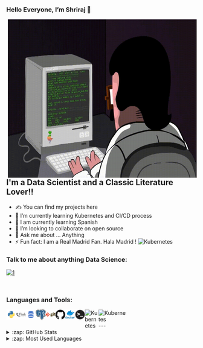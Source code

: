 ### Hello Everyone, I’m Shriraj 👋
  <img align="right" alt="GIF" src="https://github.com/snipemonk/snipemonk/blob/main/datascience.gif?raw=true" width="500" height="420" />
  
  
## I'm a Data Scientist and a Classic Literature Lover!!
- ✍ You can find my projects here
- 🔭 I’m currently learning Kubernetes and CI/CD process
- 🌱 I am currently learning Spanish
- 👯 I’m looking to collaborate on open source
- 💬 Ask me about ... Anything
- ⚡ Fun fact: I am a Real Madrid Fan. Hala Madrid ! <img alt="Kubernetes" width="26px" src="http://123emoji.com/wp-content/uploads/2016/08/Real-Madrid-Official-Stickers-.F19703.png"/>




### Talk to me about anything Data Science:
[![1](https://cloud.githubusercontent.com/assets/17016297/18839848/0fc7e74e-83d2-11e6-8c6a-277fc9d6e067.png)](https://www.linkedin.com/in/shriraj-misra/)

<br />

### Languages and Tools:
<img align="left" alt="python" width="26px" src="https://raw.githubusercontent.com/github/explore/80688e429a7d4ef2fca1e82350fe8e3517d3494d/topics/python/python.png" />
<img align="left" alt="flask" width="26px" src="https://raw.githubusercontent.com/github/explore/80688e429a7d4ef2fca1e82350fe8e3517d3494d/topics/flask/flask.png" />
<img align="left" alt="SQL" width="26px" src="https://raw.githubusercontent.com/github/explore/80688e429a7d4ef2fca1e82350fe8e3517d3494d/topics/sql/sql.png" />
<img align="left" alt="postgreSQL" width="26px" src="https://raw.githubusercontent.com/github/explore/80688e429a7d4ef2fca1e82350fe8e3517d3494d/topics/postgresql/postgresql.png" />
<img align="left" alt="Git" width="26px" src="https://raw.githubusercontent.com/github/explore/80688e429a7d4ef2fca1e82350fe8e3517d3494d/topics/git/git.png" />
<img align="left" alt="GitHub" width="26px" src="https://raw.githubusercontent.com/github/explore/78df643247d429f6cc873026c0622819ad797942/topics/github/github.png" />
<img align="left" alt="Docker" width="26px" src="https://raw.githubusercontent.com/github/explore/80688e429a7d4ef2fca1e82350fe8e3517d3494d/topics/docker/docker.png" />
<img align="left" alt="Terminal" width="26px" src="https://raw.githubusercontent.com/github/explore/80688e429a7d4ef2fca1e82350fe8e3517d3494d/topics/terminal/terminal.png" />
<img align="left" alt="Kubernetes" width="36px" src="https://cncf-branding.netlify.app/img/projects/kubernetes/stacked/color/kubernetes-stacked-color.png" />
<img align="left" alt="Kubernetes" width="76px" src="https://miro.medium.com/max/1000/1*37N7BHNaEsXPaerNQ8wBdA.png" />


<br />
<br />
---
<details>
  <summary>:zap: GitHub Stats</summary>

  <img align="left" alt="Anna's GitHub Stats" src="https://github-readme-stats.vercel.app/api?username=snipemonk&show_icons=true&hide_border=true" />
</details>

<details>
  <summary>:zap: Most Used Languages</summary>

<img align="left" alt="Anna's GitHub Top Languages" src="https://github-readme-stats.vercel.app/api/top-langs/?username=snipemonk" />

</details>


<!---
snipemonk/snipemonk is a ✨ special ✨ repository because its `README.md` (this file) appears on your GitHub profile.
You can click the Preview link to take a look at your changes.
--->


[1]: https://www.linkedin.com/in/shriraj-misra/
